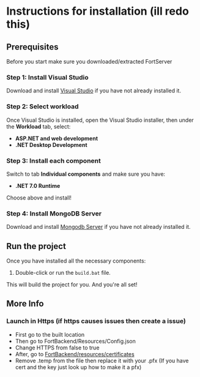 # Instructions for installation (ill redo this)

## Prerequisites

Before you start make sure you downloaded/extracted FortServer

### Step 1: Install Visual Studio

Download and install [Visual Studio](https://visualstudio.microsoft.com/downloads/) if you have not already installed it.

### Step 2: Select workload

Once Visual Studio is installed, open the Visual Studio installer, then under the **Workload** tab, select:

- **ASP.NET and web development**
- **.NET Desktop Development**

### Step 3: Install each component

Switch to tab **Individual components** and make sure you have:

- **.NET 7.0 Runtime**

Choose above and install!

### Step 4: Install MongoDB Server

Download and install [Mongodb Server](https://www.mongodb.com/try/download/community) if you have not already installed it.

## Run the project

Once you have installed all the necessary components:

1. Double-click or run the `build.bat` file.

This will build the project for you. And you're all set!

## More Info
### Launch in Https (if https causes issues then create a issue)
- First go to the built location
- Then go to FortBackend/Resources/Config.json 
- Change HTTPS from false to true
- After, go to [FortBackend/resources/certificates](https://github.com/zinx28/FortBackend/tree/main/FortBackend/Resources/Certificates)
- Remove .temp from the file then replace it with your .pfx (If you have cert and the key just look up how to make it a pfx)